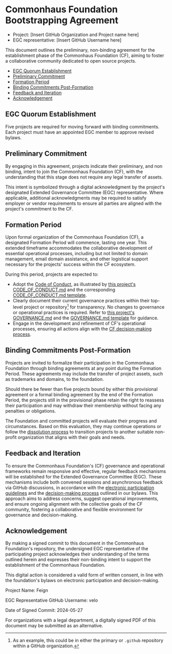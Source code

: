 # Commonhaus Foundation Bootstrapping Agreement

- Project: [Insert GitHub Organization and Project name here]
- EGC representative: [Insert GitHub Username here]

This document outlines the preliminary, non-binding agreement for the establishment phase of the Commonhaus Foundation (CF), aiming to foster a collaborative community dedicated to open source projects.

- [EGC Quorum Establishment](#egc-quorum-establishment)
- [Preliminary Commitment](#preliminary-commitment)
- [Formation Period](#formation-period)
- [Binding Commitments Post-Formation](#binding-commitments-post-formation)
- [Feedback and Iteration](#feedback-and-iteration)
- [Acknowledgement](#acknowledgement)

[cc-dm]: ../../bylaws/5-decision-making.md
[cfc-async]: ../../bylaws/3-cf-council.md#electronic-participation-and-decision-making
[coc]: ../../policies/code-of-conduct.md
[coc-cf]: ../../CODE_OF_CONDUCT.md
[coc-tpl]: ../../templates/CODE_OF_CONDUCT.md
[gov-cf]: ../../GOVERNANCE.md
[gov-tpl]: ../../templates/GOVERNANCE.md
[dissolution]: ../../bylaws/7-indemnification-dissolution.md#dissolution-and-asset-distribution

## EGC Quorum Establishment

Five projects are required for moving forward with binding commitments.
Each project must have an appointed EGC member to approve revised bylaws.

## Preliminary Commitment

By engaging in this agreement, projects indicate their preliminary, and non binding, intent to join the Commonhaus Foundation (CF), with the understanding that this stage does not require any legal transfer of assets.

This intent is symbolized through a digital acknowledgment by the project's designated Extended Governance Committee (EGC) representative.
Where applicable, additional acknowledgments may be required to satisfy employer or vendor requirements to ensure all parties are aligned with the project's commitment to the CF.

## Formation Period

Upon formal organization of the Commonhaus Foundation (CF), a designated Formation Period will commence, lasting one year.
This extended timeframe accommodates the collaborative development of essential operational processes, including but not limited to domain management, email domain assistance, and other logistical support necessary for the projects' success within the CF ecosystem.

During this period, projects are expected to:

- Adopt the [Code of Conduct][coc], as illustrated by [this project's CODE_OF_CONDUCT.md][coc-cf] and the corresponding [CODE_OF_CONDUCT.md template][coc-tpl].
- Clearly document their current governance practices within their top-level project or repository[^1] for transparency. No changes to governance or operational practices is required. Refer to [this project's GOVERNANCE.md][gov-cf] and the [GOVERNANCE.md template][gov-tpl] for guidance.
- Engage in the development and refinement of CF's operational processes, ensuring all actions align with the [CF decision-making process][cc-dm].

[^1]: As an example, this could be in either the primary or `.github` repository within a GitHub organization.

## Binding Commitments Post-Formation

Projects are invited to formalize their participation in the Commonhaus Foundation through binding agreements at any point during the Formation Period.
These agreements may include the transfer of project assets, such as trademarks and domains, to the foundation.

Should there be fewer than five projects bound by either this provisional agreement or a formal binding agreement by the end of the Formation Period, the projects still in the provisional phase retain the right to reassess their participation and may withdraw their membership without facing any penalties or obligations.

The Foundation and committed projects will evaluate their progress and circumstances. Based on this evaluation, they may continue operations or follow the [dissolution process][dissolution] to transition projects to another suitable non-profit organization that aligns with their goals and needs.

## Feedback and Iteration

To ensure the Commonhaus Foundation's (CF) governance and operational frameworks remain responsive and effective, regular feedback mechanisms will be established for the Extended Governance Committee (EGC).
These mechanisms include both convened sessions and asynchronous feedback via GitHub discussions, in accordance with the [electronic participation guidelines][cfc-async] and the [decision-making process][cc-dm] outlined in our bylaws.
This approach aims to address concerns, suggest operational improvements, and ensure ongoing alignment with the collective goals of the CF community, fostering a collaborative and flexible environment for governance and decision-making.

## Acknowledgement

By making a signed commit to this document in the Commonhaus Foundation's repository, the undersigned EGC representative of the participating project acknowledges their understanding of the terms outlined herein and expresses their non-binding intent to support the establishment of the Commonhaus Foundation.

This digital action is considered a valid form of written consent, in line with the foundation's bylaws on electronic participation and decision-making.

Project Name: Feign

EGC Representative GitHub Username: velo

Date of Signed Commit: 2024-05-27

For organizations with a legal department, a digitally signed PDF of this document may be submitted as an alternative.
